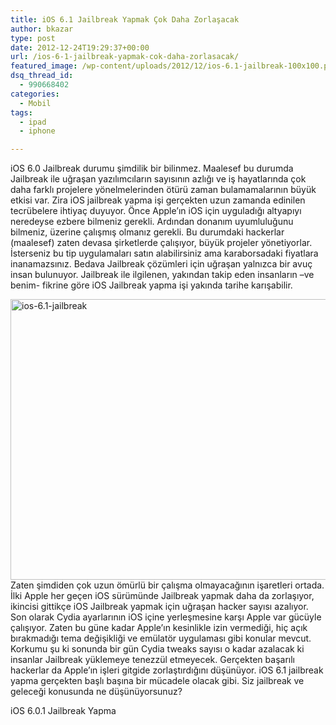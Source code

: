 ```yaml
---
title: iOS 6.1 Jailbreak Yapmak Çok Daha Zorlaşacak
author: bkazar
type: post
date: 2012-12-24T19:29:37+00:00
url: /ios-6-1-jailbreak-yapmak-cok-daha-zorlasacak/
featured_image: /wp-content/uploads/2012/12/ios-6.1-jailbreak-100x100.png
dsq_thread_id:
  - 990668402
categories:
  - Mobil
tags:
  - ipad
  - iphone

---
```

iOS 6.0 Jailbreak durumu şimdilik bir bilinmez. Maalesef bu durumda Jailbreak ile uğraşan yazılımcıların sayısının azlığı ve iş hayatlarında çok daha farklı projelere yönelmelerinden ötürü zaman bulamamalarının büyük etkisi var. Zira iOS jailbreak yapma işi gerçekten uzun zamanda edinilen tecrübelere ihtiyaç duyuyor. Önce Apple’ın iOS için uyguladığı altyapıyı neredeyse ezbere bilmeniz gerekli. Ardından donanım uyumluluğunu bilmeniz, üzerine çalışmış olmanız gerekli. Bu durumdaki hackerlar (maalesef) zaten devasa şirketlerde çalışıyor, büyük projeler yönetiyorlar. İsterseniz bu tip uygulamaları satın alabilirsiniz ama karaborsadaki fiyatlara inanamazsınız. Bedava Jailbreak çözümleri için uğraşan yalnızca bir avuç insan bulunuyor. Jailbreak ile ilgilenen, yakından takip eden insanların –ve benim- fikrine göre iOS Jailbreak yapma işi yakında tarihe karışabilir.

<img class="aligncenter size-full wp-image-10132" alt="ios-6.1-jailbreak" src="https://www.murekkep.org/wp-content/uploads/2012/12/ios-6.1-jailbreak.png" width="600" height="449" srcset="https://www.murekkep.org/wp-content/uploads/2012/12/ios-6.1-jailbreak.png 600w, https://www.murekkep.org/wp-content/uploads/2012/12/ios-6.1-jailbreak-400x299.png 400w, https://www.murekkep.org/wp-content/uploads/2012/12/ios-6.1-jailbreak-50x37.png 50w, https://www.murekkep.org/wp-content/uploads/2012/12/ios-6.1-jailbreak-125x93.png 125w, https://www.murekkep.org/wp-content/uploads/2012/12/ios-6.1-jailbreak-267x200.png 267w, https://www.murekkep.org/wp-content/uploads/2012/12/ios-6.1-jailbreak-407x305.png 407w" sizes="(max-width: 600px) 100vw, 600px" /> Zaten şimdiden çok uzun ömürlü bir çalışma olmayacağının işaretleri ortada. İlki Apple her geçen iOS sürümünde Jailbreak yapmak daha da zorlaşıyor, ikincisi gittikçe iOS Jailbreak yapmak için uğraşan hacker sayısı azalıyor. Son olarak Cydia ayarlarının iOS içine yerleşmesine karşı Apple var gücüyle çalışıyor. Zaten bu güne kadar Apple’ın kesinlikle izin vermediği, hiç açık bırakmadığı tema değişikliği ve emülatör uygulaması gibi konular mevcut. Korkumu şu ki sonunda bir gün Cydia tweaks sayısı o kadar azalacak ki insanlar Jailbreak yüklemeye tenezzül etmeyecek. Gerçekten başarılı hackerlar da Apple’ın işleri gitgide zorlaştırdığını düşünüyor. iOS 6.1 jailbreak yapma gerçekten başlı başına bir mücadele olacak gibi. Siz jailbreak ve geleceği konusunda ne düşünüyorsunuz?

iOS 6.0.1 Jailbreak Yapma</p> 

</a>